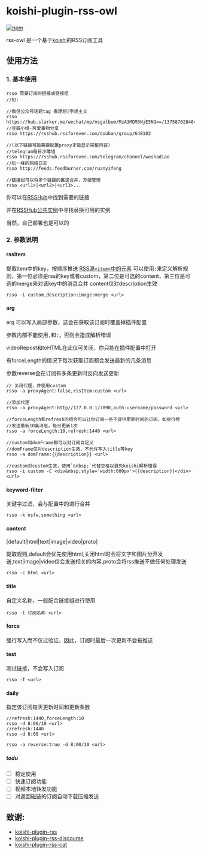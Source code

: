 # koishi-plugin-rss-owl

[![npm](https://img.shields.io/npm/v/koishi-plugin-rss-owl?style=flat-square)](https://www.npmjs.com/package/koishi-plugin-rss-owl)

rss-owl 是一个基于[koishi](https://koishi.chat/manual/starter/)的RSS订阅工具

## 使用方法

### 1. 基本使用
```
rsso 需要订阅的链接或链接组
//如:

//微信公众号话题tag 看理想|李想主义 
rsso https://hub.slarker.me/wechat/mp/msgalbum/MzA3MDM3NjE5NQ==/1375870284640911361
//豆瓣小组-可爱事物分享
rsso https://rsshub.rssforever.com/douban/group/648102

//(以下链接可能需要配置proxy才能显示完整内容)
//telegram每日沙雕墙
rsso https://rsshub.rssforever.com/telegram/channel/woshadiao
//阮一峰的网络日志
rsso http://feeds.feedburner.com/ruanyifeng

//链接组可以将多个链接的推送合并，方便管理
rsso <url1>|<url2>|<url3>...
```
你可以在[RSSHub](https://docs.rsshub.app/zh/routes/popular)中找到需要的链接

并在[RSSHub公共实例](https://docs.rsshub.app/zh/guide/instances)中寻找替换可用的实例

当然，自己部署也是可以的

### 2. 参数说明

#### rssItem
提取item中的key，按顺序推送 [RSS源`<item>`中的元素](https://www.rssboard.org/rss-specification#hrelementsOfLtitemgt)
可以使用`:`来定义解析规则，第一位必须是rss的key或者custom，第二位是可选的content，第三位是可选的merge来对该key中的消息合并
content仅对description生效
```
rsso -i custom,description:image:merge <url>
```

#### arg
arg 可以写入局部参数，这会在获取该订阅时覆盖掉插件配置

参数内部不能使用`,`和`:`，否则会造成解析错误

videoRepost和toHTML在此仅可关闭，你只能在插件配置中打开

有forceLength的情况下每次获取订阅都会发送最新的几条消息

参数reverse会在订阅有多条更新时反向发送更新

```
// 关闭代理，并使用custom
rsso -a proxyAgent:false,rssItem:custom <url>

//添加代理
rsso -a proxyAgent:http//127.0.0.1/7890,auth:username/password <url>

//forceLength和refresh的组合可以让你订阅一些不提供更新时间的订阅，如排行榜
//发送最新10条消息，每日更新1次
rsso -a forceLength:10,refresh:1440 <url>

//custom和domFrame都可以对订阅自定义
//domFrame仅对description生效，不允许写入title等key
rsso -a domFrame:{{description}} <url>

//custom对custom生效，使用`&nbsp;`代替空格以避免koishi解析错误
rsso -i custom -C <div&nbsp;style='width:600px'>{{description}}</div> <url>
```

#### keyword-filter
关键字过滤，会与配置中的进行合并
```
rsso -k nsfw,something <url>
```

#### content
[default|html|text|image|video|proto]

提取规则,default会优先使用html,关闭html时会将文字和图片分开发送,text|image|video仅会发送相关的内容,proto会将rss推送不做任何处理发送
```
rsso -c html <url>
```

#### title
自定义名称，一般配合链接组进行使用
```
rsso -t 订阅名称 <url>
```

#### force
强行写入而不仅过验证，因此，订阅时最后一次更新不会被推送

#### test
测试链接，不会写入订阅

```
rsso -T <url>
```

#### daily
指定该订阅每天更新时间和更新条数

```
//refresh:1440,forceLength:10
rsso -d 8:00/10 <url>
//refresh:1440
rsso -d 8:00 <url>

rsso -a reverse:true -d 8:00/10 <url>

```

##### todu
- [ ] 稳定使用
- [ ] 快速订阅功能
- [ ] 视频本地转发功能
- [ ] 对返回磁链的订阅自动下载压缩发送

## 致谢:

- [koishi-plugin-rss](https://github.com/koishijs/koishi-plugin-rss)
- [koishi-plugin-rss-discourse](https://github.com/MirrorCY/koishi-plugin-rss)
- [koishi-plugin-rss-cat](https://github.com/jexjws/koishi-plugin-rss-cat)